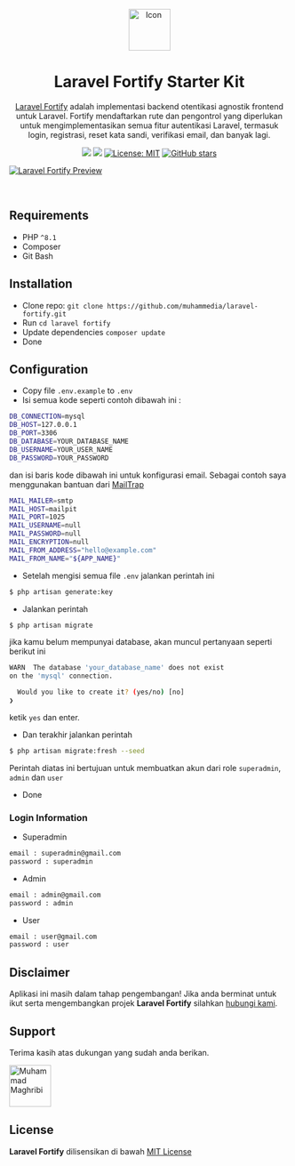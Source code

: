 <p align="center">
  <a href="https://web.anteiku.tech">
    <img src="https://raw.githubusercontent.com/muhammedia/laravel-fortify/main/icon.png" alt="Icon" width="75" height="75">
  </a>
</p>

<h1 align="center">Laravel Fortify Starter Kit</h1>

<span align="center">

[Laravel Fortify](https://laravel.com/docs/10.x/fortify#what-is-fortify) adalah implementasi backend otentikasi agnostik frontend untuk Laravel. Fortify mendaftarkan rute dan pengontrol yang diperlukan untuk mengimplementasikan semua fitur autentikasi Laravel, termasuk login, registrasi, reset kata sandi, verifikasi email, dan banyak lagi.

[![](https://img.shields.io/badge/OS-Windows-blue)](LICENSE)
[![](https://img.shields.io/badge/Berikan-Dukungan-yellow)](https://trakteer.id/anteikudevs?quantity=1)
[![License: MIT](https://img.shields.io/badge/License-MIT-green.svg)](LICENSE)
[![GitHub stars](https://img.shields.io/github/stars/muhammedia/laravel-fortify.svg?style=social&label=Star&maxAge=2592000)](https://github.com/muhammedia/laravel-fortify/stargazers/)

</span>

[![Laravel Fortify Preview](https://raw.githubusercontent.com/muhammedia/laravel-fortify/main/default.png)](https://github.com/muhammedia/laravel-fortify)

<br>

## Requirements

* PHP `^8.1`
* Composer
* Git Bash

## Installation
- Clone repo: `git clone https://github.com/muhammedia/laravel-fortify.git`
- Run `cd laravel fortify`
- Update dependencies `composer update`
- Done

## Configuration
- Copy file `.env.example` to `.env`
- Isi semua kode seperti contoh dibawah ini :
```bash
DB_CONNECTION=mysql
DB_HOST=127.0.0.1
DB_PORT=3306
DB_DATABASE=YOUR_DATABASE_NAME
DB_USERNAME=YOUR_USER_NAME
DB_PASSWORD=YOUR_PASSWORD
```
dan isi baris kode dibawah ini untuk konfigurasi email. Sebagai contoh saya menggunakan bantuan dari [MailTrap](https://mailtrap.io/)
```bash
MAIL_MAILER=smtp
MAIL_HOST=mailpit
MAIL_PORT=1025
MAIL_USERNAME=null
MAIL_PASSWORD=null
MAIL_ENCRYPTION=null
MAIL_FROM_ADDRESS="hello@example.com"
MAIL_FROM_NAME="${APP_NAME}"
```
- Setelah mengisi semua file `.env` jalankan perintah ini
```bash
$ php artisan generate:key
```
- Jalankan perintah
```bash
$ php artisan migrate
```
jika kamu belum mempunyai database, akan muncul pertanyaan seperti berikut ini
```bash
WARN  The database 'your_database_name' does not exist
on the 'mysql' connection.  

  Would you like to create it? (yes/no) [no]
❯ 
```
ketik `yes` dan enter.
- Dan terakhir jalankan perintah
```bash
$ php artisan migrate:fresh --seed
```
Perintah diatas ini bertujuan untuk membuatkan akun dari role `superadmin`, `admin` dan `user`
- Done

### Login Information
- Superadmin
```bash
email : superadmin@gmail.com
password : superadmin
```
- Admin
```bash
email : admin@gmail.com
password : admin
```
- User
```bash
email : user@gmail.com
password : user
```

## Disclaimer
Aplikasi ini masih dalam tahap pengembangan! Jika anda berminat untuk ikut serta mengembangkan projek **Laravel Fortify** silahkan <a href="mailto:muhampedia.id@gmail.com">hubungi kami</a>.

## Support
Terima kasih atas dukungan yang sudah anda berikan.

<a href="https://trakteer.id/anteikudevs?quantity=1">
            <img src="https://raw.githubusercontent.com/muhammedia/binasehat/main/image/team/muham.png"
                alt="Muhammad Maghribi" width="75" height="75">
</a>

## License

**Laravel Fortify** dilisensikan di bawah [MIT License](LICENSE)
